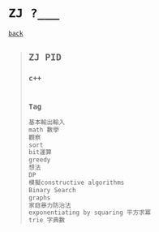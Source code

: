 # `ZJ ?___`

[`back`](../)

> ## `ZJ PID`
>
> ### `c++`
>
> ```c++
>
> ```
>
> ### `Tag`
>
> ```txt
> 基本輸出輸入
> math 數學
> 觀察
> sort
> bit運算
> greedy
> 想法
> DP
> 模擬constructive algorithms
> Binary Search
> graphs
> 家庭暴力防治法
> exponentiating by squaring 平方求冪
> trie 字典數
> ```

<link id="style_css" rel="stylesheet" type="text/css" href="/OJ_ans/style.css">
